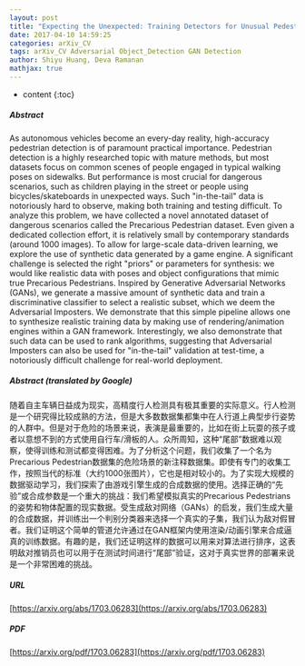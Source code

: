 ```yaml
---
layout: post
title: "Expecting the Unexpected: Training Detectors for Unusual Pedestrians with Adversarial Imposters"
date: 2017-04-10 14:59:25
categories: arXiv_CV
tags: arXiv_CV Adversarial Object_Detection GAN Detection
author: Shiyu Huang, Deva Ramanan
mathjax: true
---
```


* content
{:toc}

##### Abstract
As autonomous vehicles become an every-day reality, high-accuracy pedestrian detection is of paramount practical importance. Pedestrian detection is a highly researched topic with mature methods, but most datasets focus on common scenes of people engaged in typical walking poses on sidewalks. But performance is most crucial for dangerous scenarios, such as children playing in the street or people using bicycles/skateboards in unexpected ways. Such "in-the-tail" data is notoriously hard to observe, making both training and testing difficult. To analyze this problem, we have collected a novel annotated dataset of dangerous scenarios called the Precarious Pedestrian dataset. Even given a dedicated collection effort, it is relatively small by contemporary standards (around 1000 images). To allow for large-scale data-driven learning, we explore the use of synthetic data generated by a game engine. A significant challenge is selected the right "priors" or parameters for synthesis: we would like realistic data with poses and object configurations that mimic true Precarious Pedestrians. Inspired by Generative Adversarial Networks (GANs), we generate a massive amount of synthetic data and train a discriminative classifier to select a realistic subset, which we deem the Adversarial Imposters. We demonstrate that this simple pipeline allows one to synthesize realistic training data by making use of rendering/animation engines within a GAN framework. Interestingly, we also demonstrate that such data can be used to rank algorithms, suggesting that Adversarial Imposters can also be used for "in-the-tail" validation at test-time, a notoriously difficult challenge for real-world deployment.

##### Abstract (translated by Google)
随着自主车辆日益成为现实，高精度行人检测具有极其重要的实际意义。行人检测是一个研究得比较成熟的方法，但是大多数数据集都集中在人行道上典型步行姿势的人群中。但是对于危险的场景来说，表演是最重要的，比如在街上玩耍的孩子或者以意想不到的方式使用自行车/滑板的人。众所周知，这种“尾部”数据难以观察，使得训练和测试都变得困难。为了分析这个问题，我们收集了一个名为Precarious Pedestrian数据集的危险场景的新注释数据集。即使有专门的收集工作，按照当代的标准（大约1000张图片），它也是相对较小的。为了实现大规模的数据驱动学习，我们探索了由游戏引擎生成的合成数据的使用。选择正确的“先验”或合成参数是一个重大的挑战：我们希望模拟真实的Precarious Pedestrians的姿势和物体配置的现实数据。受生成敌对网络（GANs）的启发，我们生成大量的合成数据，并训练出一个判别分类器来选择一个真实的子集，我们认为敌对假冒者。我们证明这个简单的管道允许通过在GAN框架内使用渲染/动画引擎来合成逼真的训练数据。有趣的是，我们还证明这样的数据可以用来对算法进行排序，这表明敌对推销员也可以用于在测试时间进行“尾部”验证，这对于真实世界的部署来说是一个非常困难的挑战。

##### URL
[https://arxiv.org/abs/1703.06283](https://arxiv.org/abs/1703.06283)

##### PDF
[https://arxiv.org/pdf/1703.06283](https://arxiv.org/pdf/1703.06283)

